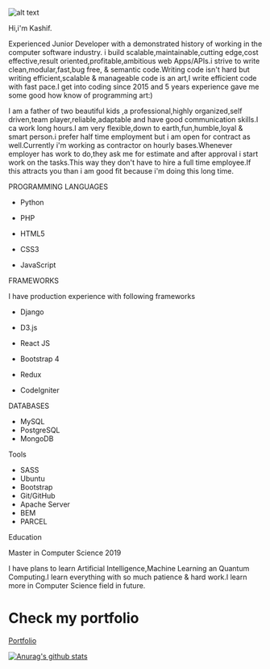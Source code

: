 ![alt text](https://camo.githubusercontent.com/b9fb1e099522fba215aab60b1a0b5fd591938ae9/687474703a2f2f706978656c70726f776573732e636f6d2f692f706f772d6c6170746f70677261622e6a7067)

Hi,i'm Kashif.

Experienced Junior Developer with a demonstrated history of working in the computer software industry. i build scalable,maintainable,cutting edge,cost effective,result oriented,profitable,ambitious web Apps/APIs.i strive to write clean,modular,fast,bug free, & semantic code.Writing code isn't hard but writing efficient,scalable & manageable code is an art,I write efficient code with fast pace.I get into coding since 2015 and 5 years experience gave me some good how know of programming art:)

I am a father of two beautiful kids ,a professional,highly organized,self driven,team player,reliable,adaptable and have good communication skills.I ca work long hours.I am very flexible,down to earth,fun,humble,loyal & smart person.i prefer half time employment but i am open for contract as well.Currently i'm working as contractor on hourly bases.Whenever employer has work to do,they ask me for estimate and after approval i start work on the tasks.This way they don't have to hire a full time employee.If this attracts you than i am good fit because i'm doing this long time.

PROGRAMMING LANGUAGES

* Python

* PHP

* HTML5

* CSS3

* JavaScript



FRAMEWORKS

I have production experience with following frameworks

* Django

* D3.js

* React JS

* Bootstrap 4

* Redux

* CodeIgniter



DATABASES

  * MySQL
  * PostgreSQL
  * MongoDB

Tools

  * SASS 
  * Ubuntu
  * Bootstrap
  * Git/GitHub
  * Apache Server
  * BEM
  * PARCEL

Education

Master in Computer Science 2019

I have plans to learn Artificial Intelligence,Machine Learning an Quantum Computing.I learn everything with so much patience & hard work.I learn more in Computer Science field in future.
# Check my portfolio

[Portfolio](http://kashif-naqvi.surge.sh/)


[![Anurag's github stats](https://github-readme-stats.vercel.app/api?username=Kashif1Naqvi)](https://github.com/anuraghazra/github-readme-stats)

